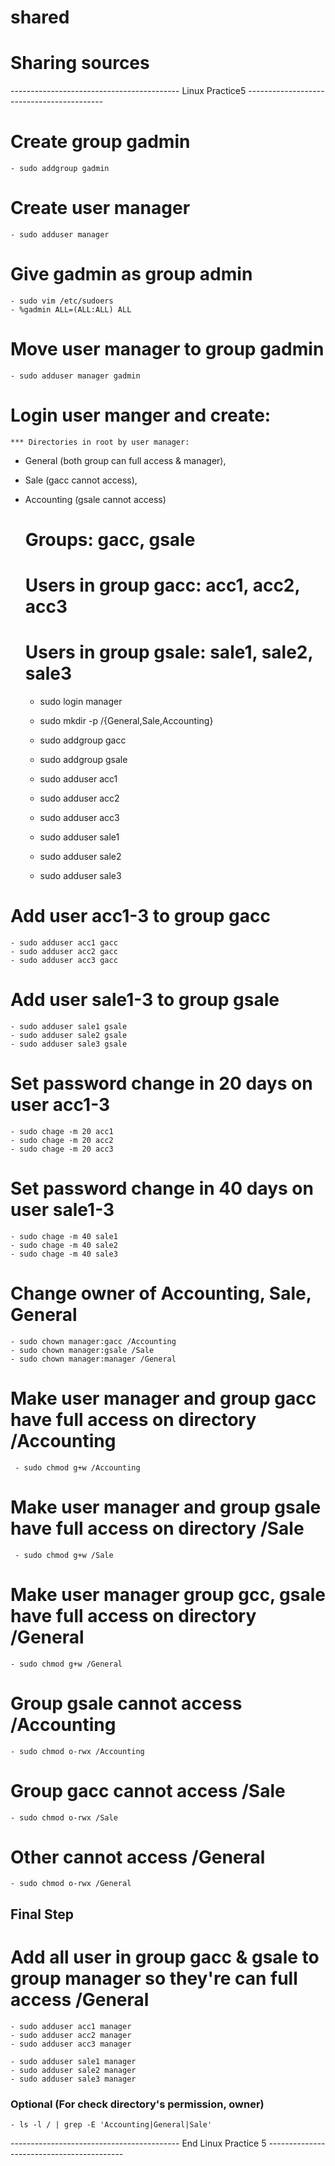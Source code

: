 # shared
# Sharing sources

------------------------------------------ Linux Practice5 ------------------------------------------
# Create group gadmin
	- sudo addgroup gadmin
  
# Create user manager
	- sudo adduser manager

# Give gadmin as group admin
	- sudo vim /etc/sudoers
	- %gadmin ALL=(ALL:ALL) ALL

# Move user manager to group gadmin
	- sudo adduser manager gadmin

# Login user manger and create:
	*** Directories in root by user manager: 
-	General (both group can full access & manager), 
-	Sale (gacc cannot access), 
-	Accounting (gsale cannot access)
	# Groups: gacc, gsale
	# Users in group gacc: acc1, acc2, acc3
	# Users in group gsale: sale1, sale2, sale3

	- sudo login manager
	- sudo mkdir -p /{General,Sale,Accounting}
	- sudo addgroup gacc
	- sudo addgroup gsale
	
	- sudo adduser acc1
	- sudo adduser acc2
	- sudo adduser acc3

	- sudo adduser sale1
	- sudo adduser sale2
	- sudo adduser sale3

# Add user acc1-3 to group gacc
	- sudo adduser acc1 gacc
	- sudo adduser acc2 gacc	
	- sudo adduser acc3 gacc

# Add user sale1-3 to group gsale
	- sudo adduser sale1 gsale
	- sudo adduser sale2 gsale	
	- sudo adduser sale3 gsale

# Set password change in 20 days on user acc1-3
	- sudo chage -m 20 acc1
	- sudo chage -m 20 acc2
	- sudo chage -m 20 acc3

# Set password change in 40 days on user sale1-3
	- sudo chage -m 40 sale1
	- sudo chage -m 40 sale2
	- sudo chage -m 40 sale3

# Change owner of Accounting, Sale, General
	- sudo chown manager:gacc /Accounting
	- sudo chown manager:gsale /Sale
	- sudo chown manager:manager /General

# Make user manager and group gacc have full access on directory /Accounting
	 - sudo chmod g+w /Accounting

# Make user manager and group gsale have full access on directory /Sale
	 - sudo chmod g+w /Sale

#  Make user manager group gcc, gsale have full access on directory /General
	- sudo chmod g+w /General
	

# Group gsale cannot access /Accounting
	- sudo chmod o-rwx /Accounting

# Group gacc cannot access /Sale
	- sudo chmod o-rwx /Sale

# Other cannot access /General
	- sudo chmod o-rwx /General

## Final Step 

# Add all user in group gacc & gsale to group manager so they're can full access  /General
	- sudo adduser acc1 manager
	- sudo adduser acc2 manager
	- sudo adduser acc3 manager

	- sudo adduser sale1 manager
	- sudo adduser sale2 manager
	- sudo adduser sale3 manager

### Optional (For check directory's permission, owner)
	- ls -l / | grep -E 'Accounting|General|Sale'
------------------------------------------ End Linux Practice 5 ------------------------------------------
